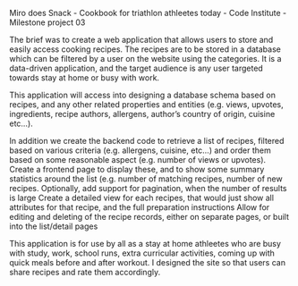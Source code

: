 Miro does Snack - Cookbook for triathlon athleetes today - Code Institute - Milestone project 03

The brief was to create a web application that allows users to store and easily access cooking recipes.
The recipes are to be stored in a database which can be filtered by a user on the website using the categories.
It is a data-driven application, and the target audience is any user targeted towards stay at home or busy with work.

This application will access into designing a database schema based on recipes, and any other related properties and entities 
(e.g. views, upvotes, ingredients, recipe authors, allergens, author’s country of origin, cuisine etc…).

In addition we create the backend code to retrieve a list of recipes, filtered based on various criteria (e.g. allergens, cuisine, etc…)
and order them based on some reasonable aspect (e.g. number of views or upvotes). Create a frontend page to display these,
and to show some summary statistics around the list (e.g. number of matching recipes, number of new recipes. Optionally,
add support for pagination, when the number of results is large
Create a detailed view for each recipes, that would just show all attributes for that recipe, and the full preparation instructions
Allow for editing and deleting of the recipe records, either on separate pages, or built into the list/detail pages

This application is for use by all as a stay at home athleetes who are busy with study, work, school runs,
extra curricular activities, coming up with quick meals before and after workout.
I designed the site so that users can share recipes and rate them accordingly.



